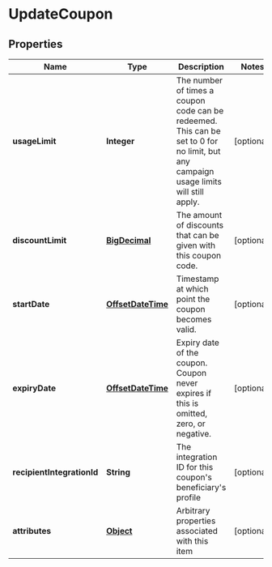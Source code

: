 

# UpdateCoupon

## Properties

Name | Type | Description | Notes
------------ | ------------- | ------------- | -------------
**usageLimit** | **Integer** | The number of times a coupon code can be redeemed. This can be set to 0 for no limit, but any campaign usage limits will still apply.  |  [optional]
**discountLimit** | [**BigDecimal**](BigDecimal.md) | The amount of discounts that can be given with this coupon code.  |  [optional]
**startDate** | [**OffsetDateTime**](OffsetDateTime.md) | Timestamp at which point the coupon becomes valid. |  [optional]
**expiryDate** | [**OffsetDateTime**](OffsetDateTime.md) | Expiry date of the coupon. Coupon never expires if this is omitted, zero, or negative. |  [optional]
**recipientIntegrationId** | **String** | The integration ID for this coupon&#39;s beneficiary&#39;s profile |  [optional]
**attributes** | [**Object**](.md) | Arbitrary properties associated with this item |  [optional]



